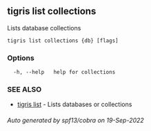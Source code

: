 ## tigris list collections

Lists database collections

```
tigris list collections {db} [flags]
```

### Options

```
  -h, --help   help for collections
```

### SEE ALSO

- [tigris list](tigris_list.md) - Lists databases or collections

###### Auto generated by spf13/cobra on 19-Sep-2022
